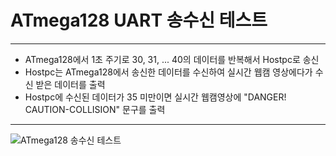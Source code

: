 # ATmega128 UART 송수신 테스트

---

* ATmega128에서 1초 주기로 30, 31, ... 40의 데이터를 반복해서 Hostpc로 송신
* Hostpc는 ATmega128에서 송신한 데이터를 수신하여 실시간 웹캠 영상에다가 수신 받은 데이터를 출력
* Hostpc에 수신된 데이터가 35 미만이면 실시간 웹캠영상에 "DANGER! CAUTION-COLLISION" 문구를 출력

---

![ATmega128 송수신 테스트](https://user-images.githubusercontent.com/64933820/145941908-acdb9c7c-29da-44f7-adf7-557b29a895eb.png)
